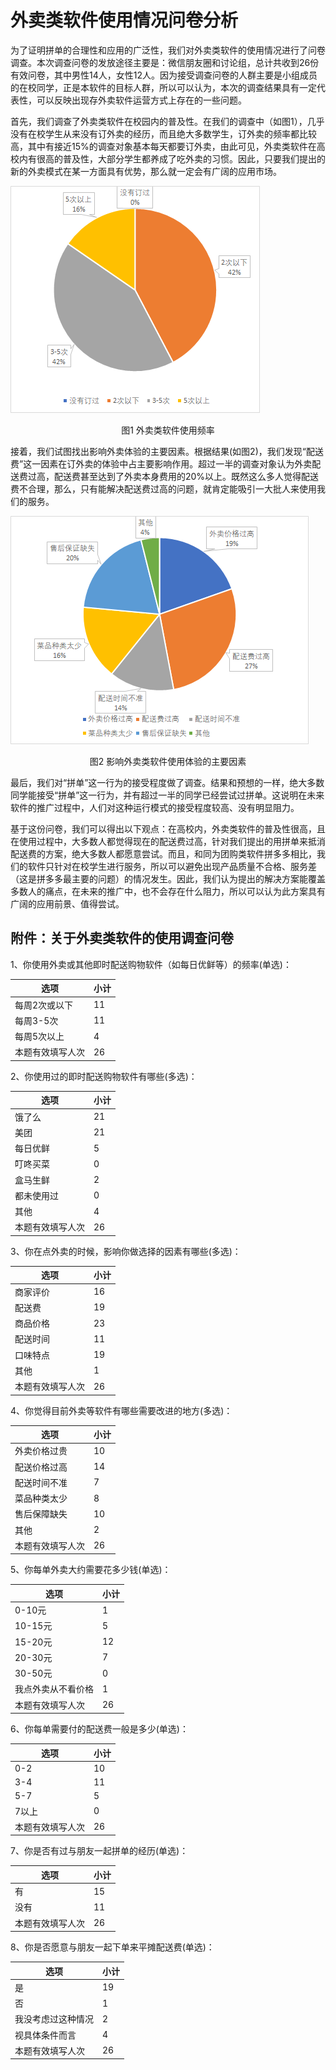 # 外卖类软件使用情况问卷分析

​	为了证明拼单的合理性和应用的广泛性，我们对外卖类软件的使用情况进行了问卷调查。本次调查问卷的发放途径主要是：微信朋友圈和讨论组，总计共收到26份有效问卷，其中男性14人，女性12人。因为接受调查问卷的人群主要是小组成员的在校同学，正是本软件的目标人群，所以可以认为，本次的调查结果具有一定代表性，可以反映出现存外卖软件运营方式上存在的一些问题。

​	首先，我们调查了外卖类软件在校园内的普及性。在我们的调查中（如图1），几乎没有在校学生从来没有订外卖的经历，而且绝大多数学生，订外卖的频率都比较高，其中有接近15%的调查对象基本每天都要订外卖，由此可见，外卖类软件在高校内有很高的普及性，大部分学生都养成了吃外卖的习惯。因此，只要我们提出的新的外卖模式在某一方面具有优势，那么就一定会有广阔的应用市场。

![无标题](img/pic1.png)

<center>图1 外卖类软件使用频率</center>

​	接着，我们试图找出影响外卖体验的主要因素。根据结果(如图2)，我们发现“配送费”这一因素在订外卖的体验中占主要影响作用。超过一半的调查对象认为外卖配送费过高，配送费甚至达到了外卖本身费用的20%以上。既然这么多人觉得配送费不合理，那么，只有能解决配送费过高的问题，就肯定能吸引一大批人来使用我们的服务。

![pic2](img/pic2.png)

<center>图2 影响外卖类软件使用体验的主要因素</center>

​	最后，我们对“拼单”这一行为的接受程度做了调查。结果和预想的一样，绝大多数同学能接受“拼单”这一行为，并有超过一半的同学已经尝试过拼单。这说明在未来软件的推广过程中，人们对这种运行模式的接受程度较高、没有明显阻力。

​	基于这份问卷，我们可以得出以下观点：在高校内，外卖类软件的普及性很高，且在使用过程中，大多数人都觉得现在的配送费过高，针对我们提出的用拼单来抵消配送费的方案，绝大多数人都愿意尝试。而且，和同为团购类软件拼多多相比，我们的软件只针对在校学生进行服务，所以可以避免出现产品质量不合格、服务差（这是拼多多最主要的问题）的情况发生。因此，我们认为提出的解决方案能覆盖多数人的痛点，在未来的推广中，也不会存在什么阻力，所以可以认为此方案具有广阔的应用前景、值得尝试。	







## 附件：关于外卖类软件的使用调查问卷

1、你使用外卖或其他即时配送购物软件（如每日优鲜等）的频率(单选)：

| 选项             | 小计 |
| ---------------- | ---- |
| 每周2次或以下    | 11   |
| 每周3-5次        | 11   |
| 每周5次以上      | 4    |
| 本题有效填写人次 | 26   |



2、你使用过的即时配送购物软件有哪些(多选)：

| 选项             | 小计 |
| ---------------- | ---- |
| 饿了么           | 21   |
| 美团             | 21   |
| 每日优鲜         | 5    |
| 叮咚买菜         | 0    |
| 盒马生鲜         | 2    |
| 都未使用过       | 0    |
| 其他             | 4    |
| 本题有效填写人次 | 26   |

  

3、你在点外卖的时候，影响你做选择的因素有哪些(多选)：

| 选项             | 小计 |
| ---------------- | ---- |
| 商家评价         | 16   |
| 配送费           | 19   |
| 商品价格         | 23   |
| 配送时间         | 11   |
| 口味特点         | 19   |
| 其他             | 1    |
| 本题有效填写人次 | 26   |

  

4、你觉得目前外卖等软件有哪些需要改进的地方(多选)： 

| 选项             | 小计 |
| ---------------- | ---- |
| 外卖价格过贵     | 10   |
| 配送价格过高     | 14   |
| 配送时间不准     | 7    |
| 菜品种类太少     | 8    |
| 售后保障缺失     | 10   |
| 其他             | 2    |
| 本题有效填写人次 | 26   |

  

5、你每单外卖大约需要花多少钱(单选)：

| 选项               | 小计 |
| ------------------ | ---- |
| 0-10元             | 1    |
| 10-15元            | 5    |
| 15-20元            | 12   |
| 20-30元            | 7    |
| 30-50元            | 0    |
| 我点外卖从不看价格 | 1    |
| 本题有效填写人次   | 26   |

 

6、你每单需要付的配送费一般是多少(单选)： 

| 选项             | 小计 |
| ---------------- | ---- |
| 0-2              | 10   |
| 3-4              | 11   |
| 5-7              | 5    |
| 7以上            | 0    |
| 本题有效填写人次 | 26   |

 

7、你是否有过与朋友一起拼单的经历(单选)： 

| 选项             | 小计 |
| ---------------- | ---- |
| 有               | 15   |
| 没有             | 11   |
| 本题有效填写人次 | 26   |

 

8、你是否愿意与朋友一起下单来平摊配送费(单选)：

| 选项               | 小计 |
| ------------------ | ---- |
| 是                 | 19   |
| 否                 | 1    |
| 我没考虑过这种情况 | 2    |
| 视具体条件而言     | 4    |
| 本题有效填写人次   | 26   |